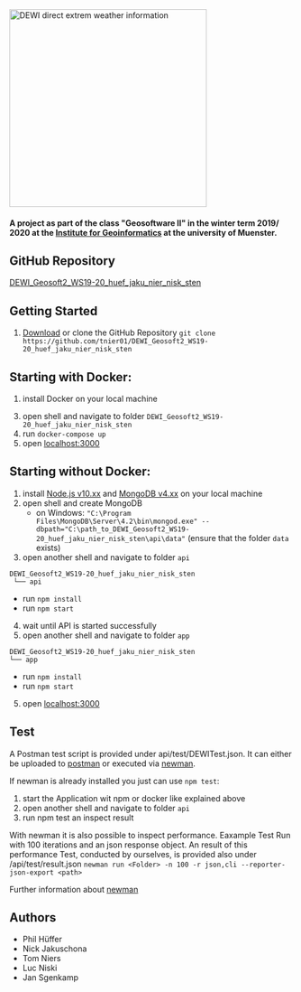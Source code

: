 <img src="https://trello-attachments.s3.amazonaws.com/5db04f4543b6db4e205eca74/5db050cc3cc62269e46209f6/9a797436aaf2da147aaa14089727342e/DEWI_Logo.jpg" alt="DEWI direct extrem weather information" width="350"/>

#### A project as part of the class "Geosoftware II" in the winter term 2019/ 2020 at the [Institute for Geoinformatics](https://www.ifgi.de) at the university of Muenster. 


## GitHub Repository
[DEWI_Geosoft2_WS19-20_huef_jaku_nier_nisk_sten](https://github.com/tnier01/DEWI_Geosoft2_WS19-20_huef_jaku_nier_nisk_sten)


## Getting Started

1. [Download](https://github.com/tnier01/DEWI_Geosoft2_WS19-20_huef_jaku_nier_nisk_sten/archive/master.zip) or clone the GitHub Repository
``git clone https://github.com/tnier01/DEWI_Geosoft2_WS19-20_huef_jaku_nier_nisk_sten``


## Starting with Docker:

1. install Docker on your local machine
<!-- 2. ensure that the data folder is shared -->
3. open shell and navigate to folder ``DEWI_Geosoft2_WS19-20_huef_jaku_nier_nisk_sten``
4. run ``docker-compose up``
5. open  [localhost:3000](http://localhost:3000/)


## Starting without Docker:
1. install [Node.js v10.xx](https://nodejs.org/en/) and [MongoDB v4.xx](https://www.mongodb.com/download-center/community?) on your local machine
2. open shell and create MongoDB
   * on Windows: ``"C:\Program Files\MongoDB\Server\4.2\bin\mongod.exe" --dbpath="C:\path_to_DEWI_Geosoft2_WS19-20_huef_jaku_nier_nisk_sten\api\data"`` (ensure that the folder ``data`` exists)
3. open another shell and navigate to folder ``api``
```
DEWI_Geosoft2_WS19-20_huef_jaku_nier_nisk_sten
 └── api
```

 * run ``npm install``
 * run ``npm start``
4. wait until API is started successfully
5. open another shell and navigate to folder ``app``
```
DEWI_Geosoft2_WS19-20_huef_jaku_nier_nisk_sten
└── app
```

 * run ``npm install``
 * run ``npm start``
5. open  [localhost:3000](http://localhost:3000)

## Test

A Postman test script is provided under api/test/DEWITest.json. It can either be uploaded to [postman](https://www.getpostman.com/) or executed via [newman](https://www.npmjs.com/package/newman).

If newman is already installed you just can use ```npm test```:
1. start the Application wit npm or docker like explained above
2. open another shell and navigate to folder ``api``
3. run npm test an inspect result

With newman it is also possible to inspect performance.
Eaxample Test Run with 100 iterations and an json response object. An result of this performance Test, conducted by ourselves, is provided also under /api/test/result.json
```newman run <Folder> -n 100 -r json,cli --reporter-json-export <path>```

Further information about [newman](https://www.npmjs.com/package/newman)

## Authors
* Phil Hüffer
* Nick Jakuschona
* Tom Niers
* Luc Niski
* Jan Sgenkamp
